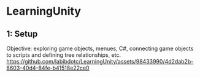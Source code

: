 # LearningUnity
## 1: Setup
Objective: exploring game objects, menues, C#, connecting game objects to scripts and defining tree relationships, etc.
https://github.com/labibdotc/LearningUnity/assets/98433990/4d2dab2b-8603-40d4-84fe-b41518e22ce0

